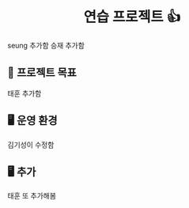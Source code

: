 <h1 align="center">연습 프로젝트 👍</h1>

seung 추가함
승재 추가함

## 📌 프로젝트 목표
태훈 추가함


## 🖥️ 운영 환경
김기성이 수정함

## 🖥️ 추가
태훈 또 추가해봄